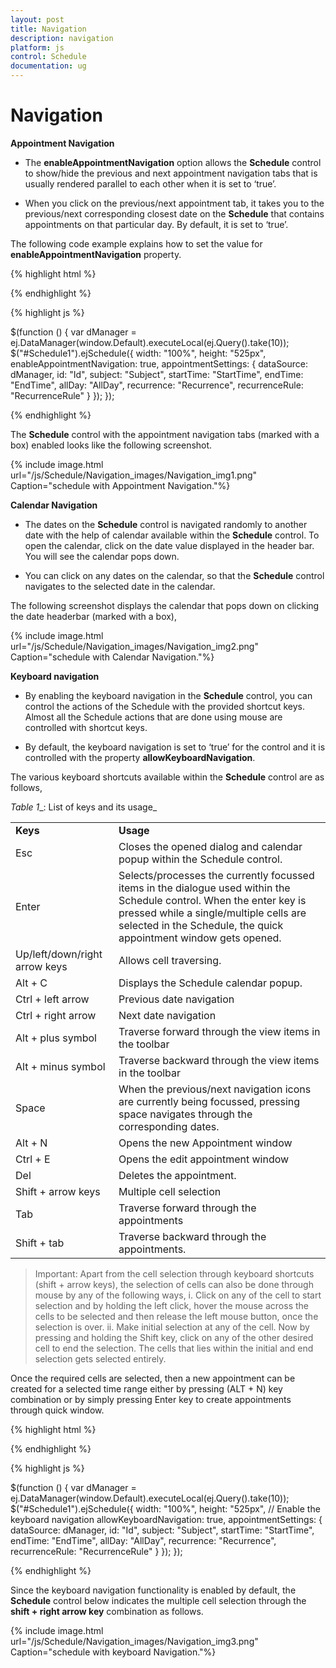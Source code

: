 ```yaml
---
layout: post
title: Navigation
description: navigation
platform: js
control: Schedule
documentation: ug
---
```


# Navigation

**Appointment Navigation**

* The **enableAppointmentNavigation** option allows the **Schedule** control to show/hide the previous and next appointment navigation tabs that is usually rendered parallel to each other when it is set to ‘true’. 

* When you click on the previous/next appointment tab, it takes you to the previous/next corresponding closest date on the **Schedule** that contains appointments on that particular day. By default, it is set to ‘true’.

The following code example explains how to set the value for **enableAppointmentNavigation** property.


{% highlight html %}

<div id="Schedule1"></div>

{% endhighlight %}


{% highlight js %}

 $(function () {
        var dManager =
        ej.DataManager(window.Default).executeLocal(ej.Query().take(10));
        $("#Schedule1").ejSchedule({
            width: "100%",
            height: "525px",
            enableAppointmentNavigation: true,
            appointmentSettings: {
                dataSource: dManager,
                id: "Id",
                subject: "Subject",
                startTime: "StartTime",
                endTime: "EndTime",
                allDay: "AllDay",
                recurrence: "Recurrence",
                recurrenceRule: "RecurrenceRule"
            }
        });
    });



{% endhighlight %}


The **Schedule** control with the appointment navigation tabs (marked with a box) enabled looks like the following screenshot.

 {% include image.html url="/js/Schedule/Navigation_images/Navigation_img1.png" Caption="schedule with Appointment Navigation."%}

**Calendar Navigation**

* The dates on the **Schedule** control is navigated randomly to another date with the help of calendar available within the **Schedule** control. To open the calendar, click on the date value displayed in the header bar. You will see the calendar pops down.

* You can click on any dates on the calendar, so that the **Schedule** control navigates to the selected date in the calendar.

The following screenshot displays the calendar that pops down on clicking the date headerbar (marked with a box),

{% include image.html url="/js/Schedule/Navigation_images/Navigation_img2.png" Caption="schedule with Calendar Navigation."%}




**Keyboard navigation**

* By enabling the keyboard navigation in the **Schedule** control, you can control the actions of the Schedule with the provided shortcut keys. Almost all the Schedule actions that are done using mouse are controlled with shortcut keys. 

* By default, the keyboard navigation is set to ‘true’ for the control and it is controlled with the property **allowKeyboardNavigation**.

The various keyboard shortcuts available within the **Schedule** control are as follows, 



_Table_ _1__: List of keys and its usage_

<table>
<tr>
<td>
<b>Keys</b></td><td>
<b>Usage</b></td></tr>
<tr>
<td>
Esc</td><td>
Closes the opened dialog and calendar popup within the Schedule control.</td></tr>
<tr>
<td>
Enter</td><td>
Selects/processes the currently focussed items in the dialogue used within the Schedule control. When the enter key is pressed while a single/multiple cells are selected in the Schedule, the quick appointment window gets opened.</td></tr>
<tr>
<td>
Up/left/down/right arrow keys</td><td>
Allows cell traversing.</td></tr>
<tr>
<td>
Alt + C</td><td>
Displays the Schedule calendar popup.</td></tr>
<tr>
<td>
Ctrl + left arrow</td><td>
Previous date navigation</td></tr>
<tr>
<td>
Ctrl + right arrow</td><td>
Next date navigation</td></tr>
<tr>
<td>
Alt + plus symbol</td><td>
Traverse forward through the view items in the toolbar</td></tr>
<tr>
<td>
Alt + minus symbol</td><td>
Traverse backward through the view items in the toolbar</td></tr>
<tr>
<td>
Space</td><td>
When the previous/next navigation icons are currently being focussed, pressing space navigates through the corresponding dates.</td></tr>
<tr>
<td>
Alt + N</td><td>
Opens the new Appointment window</td></tr>
<tr>
<td>
Ctrl + E</td><td>
Opens the edit appointment window</td></tr>
<tr>
<td>
Del</td><td>
Deletes the appointment.</td></tr>
<tr>
<td>
Shift + arrow keys</td><td>
Multiple cell selection</td></tr>
<tr>
<td>
Tab</td><td>
Traverse forward through the appointments</td></tr>
<tr>
<td>
Shift + tab</td><td>
Traverse backward through the appointments.</td></tr>
</table>




> Important: Apart from the cell selection through keyboard shortcuts (shift + arrow keys), the selection of cells can also be done through mouse by any of the following ways,
> i. Click on any of the cell to start selection and by holding the left click, hover the mouse across the cells to be selected and then release the left mouse button, once the selection is over.
> ii. Make initial selection at any of the cell. Now by pressing and holding the Shift key, click on any of the other desired cell to end the selection. The cells that lies within the initial and end selection gets selected entirely.


Once the required cells are selected, then a new appointment can be created for a selected time range either by pressing (ALT + N) key combination or by simply pressing Enter key to create appointments through quick window.



{% highlight html %}

<div id="Schedule1"></div>

{% endhighlight %}

{% highlight js %}

$(function () {
        var dManager = ej.DataManager(window.Default).executeLocal(ej.Query().take(10));
        $("#Schedule1").ejSchedule({
            width: "100%",
            height: "525px",
            // Enable the keyboard navigation
            allowKeyboardNavigation: true,
            appointmentSettings: {
                dataSource: dManager,
                id: "Id",
                subject: "Subject",
                startTime: "StartTime",
                endTime: "EndTime",
                allDay: "AllDay",
                recurrence: "Recurrence",
                recurrenceRule: "RecurrenceRule"
            }
        });
    });



{% endhighlight %}


Since the keyboard navigation functionality is enabled by default, the **Schedule** control below indicates the multiple cell selection through the **shift + right arrow key** combination as follows.

{% include image.html url="/js/Schedule/Navigation_images/Navigation_img3.png" Caption="schedule with keyboard Navigation."%}
